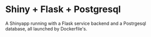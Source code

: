 Shiny + Flask + Postgresql
=======================

A Shinyapp running with a Flask service backend and a Postrgesql database, all launched by Dockerfile's.